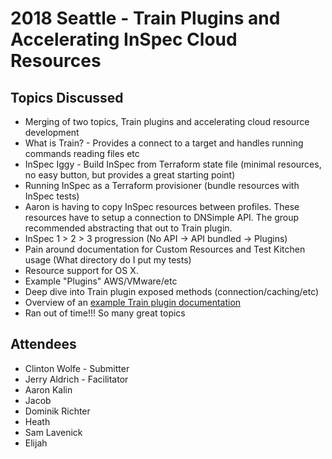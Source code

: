 # 2018 Seattle - Train Plugins and Accelerating InSpec Cloud Resources

## Topics Discussed
  - Merging of two topics, Train plugins and accelerating cloud resource development
  - What is Train? - Provides a connect to a target and handles running commands reading files etc 
  - InSpec Iggy - Build InSpec from Terraform state file (minimal resources, no easy button, but provides a great starting point)
  - Running InSpec as a Terraform provisioner (bundle resources with InSpec tests)
  - Aaron is having to copy InSpec resources between profiles. These resources have to setup a connection to DNSimple API. The group recommended abstracting that out to Train plugin.
  - InSpec 1 > 2 > 3 progression (No API -> API bundled -> Plugins)
  - Pain around documentation for Custom Resources and Test Kitchen usage (What directory do I put my tests)
  - Resource support for OS X.
  - Example "Plugins" AWS/VMware/etc
  - Deep dive into Train plugin exposed methods (connection/caching/etc)
  - Overview of an [example Train plugin documentation](https://github.com/inspec/train/tree/master/examples/plugins/train-local-rot13)
  - Ran out of time!!! So many great topics

## Attendees
  - Clinton Wolfe - Submitter
  - Jerry Aldrich - Facilitator
  - Aaron Kalin
  - Jacob
  - Dominik Richter
  - Heath
  - Sam Lavenick
  - Elijah
